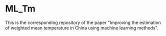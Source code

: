 # ML_Tm
This is the corresponding repository of the paper "Improving the estimation of weighted mean temperature in China using machine learning methods".

